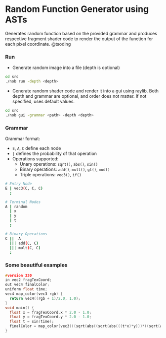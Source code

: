 # Random Function Generator using ASTs

Generates random function based on the provided grammar and produces
respective fragment shader code to render the output of the function
for each pixel coordinate. @tsoding

### Run

- Generate random image into a file (depth is optional)

```bash
cd src
./nob run -depth <depth>
```

- Generate random shader code and render it into a gui using raylib.
  Both depth and grammar are optional, and order does not matter. If not specified, uses default values.

```bash
cd src
./nob gui -grammar <path> -depth <depth>
```

### Grammar

Grammar format:

- `E`, `A`, `C` define each node
- `|` defines the probability of that operation
- Operations supported:
  - Unary operations: `sqrt()`, `abs()`, `sin()`
  - Binary operations: `add()`, `mult()`, `gt()`, `mod()`
  - Triple operations: `vec3()`, `if()`

```bash
# Entry Node
E | vec3(C, C, C)
  ;

# Terminal Nodes
A | random
  | x
  | y
  | t
  ;

# Binary Operations
C ||  A
  ||| add(C, C)
  ||| mult(C, C)
  ;
```

### Some beautiful examples

```c
#version 330
in vec2 fragTexCoord;
out vec4 finalColor;
uniform float time;
vec4 map_color(vec3 rgb) {
  return vec4((rgb + 1)/2.0, 1.0);
}
void main() {
  float x = fragTexCoord.x * 2.0 - 1.0;
  float y = fragTexCoord.y * 2.0 - 1.0;
  float t = sin(time);
  finalColor = map_color(vec3(((sqrt(abs((sqrt(abs(((t*x)*y)))*((sqrt(abs(x))+(t+t))*((t+y)+sqrt(abs(t)))))))*(-0.730462+(((sqrt(abs(y))+(t*t))+sqrt(abs(0.998753)))*((sqrt(abs(t))+sqrt(abs(-0.572576)))+((t+t)+y)))))*(sqrt(abs(((t+(sqrt(abs(x))+sqrt(abs(0.499940))))*t)))+sqrt(abs(((sqrt(abs(-0.237329))*sqrt(abs((y+y))))+((x+(t*x))+0.056313)))))),(t*sqrt(abs((-0.828350*((((t*x)*sqrt(abs(t)))*((-0.465111*t)+y))+(sqrt(abs(sqrt(abs(t))))+sqrt(abs(t)))))))),((t*(sqrt(abs((((x*0.235313)+sqrt(abs(y)))+(t+x))))+-0.055516))*x)));
}
```
